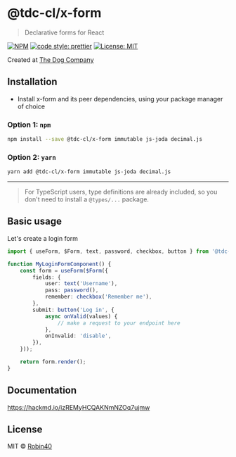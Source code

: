 # @tdc-cl/x-form

> Declarative forms for React

[![NPM](https://img.shields.io/npm/v/@tdc-cl/x-form.svg)](https://www.npmjs.com/package/@tdc-cl/x-form) [![code style: prettier](https://img.shields.io/badge/code_style-prettier-ff69b4.svg?style=flat-square)](https://github.com/prettier/prettier) [![License: MIT](https://img.shields.io/badge/License-MIT-yellow.svg)](https://opensource.org/licenses/MIT)

Created at [The Dog Company](https://thedogcompany.cl/)

## Installation

- Install x-form and its peer dependencies, using your package manager of choice

### Option 1: `npm`

```bash
npm install --save @tdc-cl/x-form immutable js-joda decimal.js
```

### Option 2: `yarn`

```bash
yarn add @tdc-cl/x-form immutable js-joda decimal.js
```

---

> For TypeScript users, type definitions are already included, so you don't need to install a `@types/...` package.

## Basic usage

Let's create a login form

```typescript jsx
import { useForm, $Form, text, password, checkbox, button } from '@tdc-cl/x-form';

function MyLoginFormComponent() {
    const form = useForm($Form({
        fields: {
            user: text('Username'),
            pass: password(),
            remember: checkbox('Remember me'),
        },
        submit: button('Log in', {
            async onValid(values) {
                // make a request to your endpoint here
            },
            onInvalid: 'disable',
        }),
    }));

    return form.render();
}
```

## Documentation

https://hackmd.io/izREMyHCQAKNmNZOq7ujmw

## License

MIT © [Robin40](https://github.com/Robin40)
